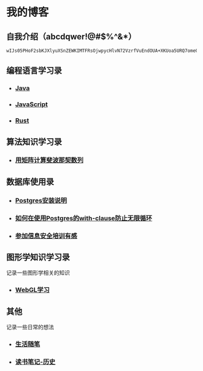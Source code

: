 # 我的博客

## 自我介绍（abcdqwer!@#$%^&*）
```
wIJs05PHoF2sbKJXlyuXSnZEWKIMTFRsOjwpycHlvN72VzrfVuEndOUA+XKUoa5URQ7ome0vfPHl6PXF3jXjASwVtQMx17pH6KGinVr1Kd0hbFGGIbsItGClY8hptu6yD7Gy1pjEYCSJfdcTISxAL2Xzik6Tfny2LEBVDtPabKsllZZo4vEIA5A94sZA0q1OyE7VrDOZlODjfb9v6qJOa5UyqClmcMucsvgnUg7LzpifQv3j9XK1WF7FjzC3IZYq
```
## 编程语言学习录

- ### [Java](./learn-java/README.md)

- ### [JavaScript](./learn-javascript/README.md)

- ### [Rust](./learn-rust/README.md)

## 算法知识学习录

- ### [用矩阵计算斐波那契数列](./learn-alg/用矩阵计算斐波那契数列.md)

## 数据库使用录

- ### [Postgres安装说明](./learn-db/postgresql-cookbook.md)

- ### [如何在使用Postgres的with-clause防止无限循环](./learn-db/postgresql-rec.md)

- ### [参加信息安全培训有感](./learn-db/data-protection.md)


## 图形学知识学习录

记录一些图形学相关的知识

- ### [WebGL学习](./webgl/README.md)

## 其他

记录一些日常的想法

- ### [生活随笔](./busszing/README.md)

- ### [读书笔记-历史](./history_stuff/README.md)
